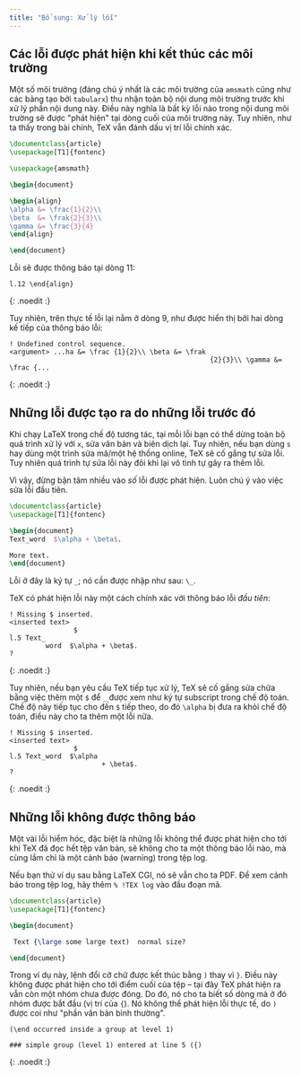 ```yaml
---
title: "Bổ sung: Xử lý lỗi"
---
```


## Các lỗi được phát hiện khi kết thúc các môi trường

Một số môi trường (đáng chú ý nhất là các môi trường của `amsmath` cũng như các
bảng tạo bởi `tabularx`) thu nhận toàn bộ nội dung môi trường trước khi xử lý
phần nội dung này. Điều này nghĩa là bất kỳ lỗi nào trong nội dung môi trường sẽ
được "phát hiện" tại dòng cuối của môi trường này. Tuy nhiên, như ta thấy trong
bài chính, TeX vẫn đánh dấu vị trí lỗi chính xác.

```latex
\documentclass{article}
\usepackage[T1]{fontenc}

\usepackage{amsmath}

\begin{document}

\begin{align}
\alpha &= \frac{1}{2}\\
\beta  &= \frak{2}{3}\\
\gamma &= \frac{3}{4} 
\end{align}

\end{document}
```

Lỗi sẽ được thông báo tại dòng 11:

```
l.12 \end{align}
```
{: .noedit :}

Tuy nhiên, trên thực tế lỗi lại nằm ở dòng 9, như được hiển thị bởi hai dòng kế
tiếp của thông báo lỗi:

```
! Undefined control sequence.
<argument> ...ha &= \frac {1}{2}\\ \beta &= \frak 
                                                  {2}{3}\\ \gamma &= \frac {...
```
{: .noedit :}


## Những lỗi được tạo ra do những lỗi trước đó

Khi chạy LaTeX trong chế độ tương tác, tại mỗi lỗi bạn có thể dừng toàn bộ quá
trình xử lý với `x`, sửa văn bản và biên dịch lại. Tuy nhiên, nếu bạn dùng `s`
hay dùng một trình sửa mã/một hệ thống online, TeX sẽ cố gắng tự sửa lỗi. Tuy
nhiên quá trình tự sửa lỗi này đôi khi lại vô tình tự gây ra thêm lỗi.

Vì vậy, đừng bận tâm nhiều vào _số_ lỗi được phát hiện. Luôn chú ý vào việc sửa
lỗi đầu tiên.

```latex
\documentclass{article}
\usepackage[T1]{fontenc}

\begin{document}
Text_word  $\alpha + \beta$.

More text.
\end{document}
```

Lỗi ở đây là ký tự `_`; nó cần được nhập như sau: `\_`.

TeX có phát hiện lỗi này một cách chính xác với thông báo lỗi _đầu tiên_:

```
! Missing $ inserted.
<inserted text> 
                $
l.5 Text_
         word  $\alpha + \beta$.
?
```
{: .noedit :}

Tuy nhiên, nếu bạn yêu cầu TeX tiếp tục xử lý, TeX sẽ cố gắng sửa chữa bằng việc
thêm một `$` để `_` được xem như ký tự subscript trong chế độ toán. Chế độ này
tiếp tục cho đến `$` tiếp theo, do đó `\alpha` bị đưa ra khỏi chế độ toán, điều
này cho ta thêm một lỗi nữa.

```
! Missing $ inserted.
<inserted text> 
                $
l.5 Text_word  $\alpha
                       + \beta$.
? 
```
{: .noedit :}


## Những lỗi không được thông báo

Một vài lỗi hiểm hóc, đặc biệt là những lỗi không thể được phát hiện cho tới khi
TeX đã đọc hết tệp văn bản, sẽ không cho ta một thông báo lỗi nào, mà cùng lắm
chỉ là một cảnh báo (warning) trong tệp log.

Nếu bạn thử ví dụ sau bằng LaTeX CGI, nó sẽ vẫn cho ta PDF. Để xem cảnh báo
trong tệp log, hãy thêm `% !TEX log` vào đầu đoạn mã.

```latex
\documentclass{article}
\usepackage[T1]{fontenc}

\begin{document}

 Text {\large some large text)  normal size?

\end{document}
```

Trong ví dụ này, lệnh đổi cỡ chữ được kết thúc bằng `)` thay vì `}`. Điều này
không được phát hiện cho tới điểm cuối của tệp &ndash; tại đây TeX phát hiện ra
vẫn còn một nhóm chưa được đóng. Do đó, nó cho ta biết số dòng mà ở đó nhóm được
bắt đầu (vị trí của `{`). Nó không thể phát hiện lỗi thực tế, do `)` được coi
như "phần văn bản bình thường".

```
(\end occurred inside a group at level 1)

### simple group (level 1) entered at line 5 ({)
```
{: .noedit :}

<script>
  window.addEventListener('load', function(){
      if(editors['pre0'] != null) editors['pre0'].moveCursorTo(8, 15, false);
      if(editors['pre3'] != null) editors['pre3'].moveCursorTo(3, 5, false);
      if(editors['pre6'] != null) editors['pre6'].moveCursorTo(4, 30, false);
  }, false);
</script>
